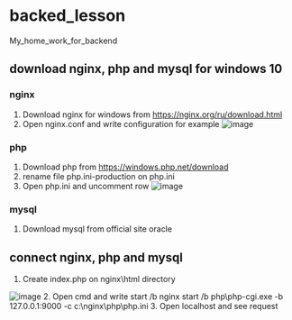 # backed_lesson
My_home_work_for_backend
## download nginx, php and mysql for windows 10
 ### nginx
  1. Download nginx for windows from  https://nginx.org/ru/download.html
  2. Open nginx.conf and write configuration for example
![image](https://user-images.githubusercontent.com/79931339/171197183-d89b4917-4130-4be8-bbe0-7a13b0be92a3.png)
  ### php
  1. Download php from https://windows.php.net/download
  2. rename file php.ini-production on php.ini
  3. Open php.ini and uncomment row
![image](https://user-images.githubusercontent.com/79931339/171198260-97ad467d-5556-49c1-a4a9-90e40e871e08.png)
  ### mysql
  1. Download mysql from official site oracle
##  connect nginx, php and mysql 
  1. Create index.php on nginx\html directory 

![image](https://user-images.githubusercontent.com/79931339/171199165-3ab84d21-bfe9-4aee-a30d-953cd8b3352e.png)
  2. Open cmd and write start /b nginx
                  start /b php\php-cgi.exe -b 127.0.0.1:9000 -c c:\nginx\php\php.ini
  3. Open localhost and see request

  
